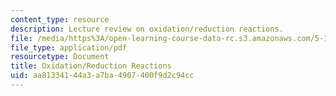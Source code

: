 ```yaml
---
content_type: resource
description: Lecture review on oxidation/reduction reactions.
file: /media/https%3A/open-learning-course-data-rc.s3.amazonaws.com/5-111-principles-of-chemical-science-fall-2008/aa81334144a3a7ba4907400f9d2c94cc_bioex_lect25.pdf
file_type: application/pdf
resourcetype: Document
title: Oxidation/Reduction Reactions
uid: aa813341-44a3-a7ba-4907-400f9d2c94cc
---
```

